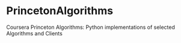 PrincetonAlgorithms
===================

Coursera Princeton Algorithms: Python implementations of selected Algorithms and Clients
